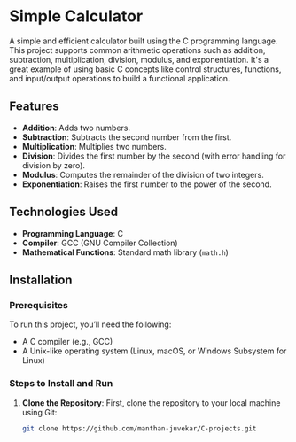 # Simple Calculator

A simple and efficient calculator built using the C programming language. This project supports common arithmetic operations such as addition, subtraction, multiplication, division, modulus, and exponentiation. It's a great example of using basic C concepts like control structures, functions, and input/output operations to build a functional application.

## Features

- **Addition**: Adds two numbers.
- **Subtraction**: Subtracts the second number from the first.
- **Multiplication**: Multiplies two numbers.
- **Division**: Divides the first number by the second (with error handling for division by zero).
- **Modulus**: Computes the remainder of the division of two integers.
- **Exponentiation**: Raises the first number to the power of the second.

## Technologies Used

- **Programming Language**: C
- **Compiler**: GCC (GNU Compiler Collection)
- **Mathematical Functions**: Standard math library (`math.h`)

## Installation

### Prerequisites
To run this project, you’ll need the following:
- A C compiler (e.g., GCC)
- A Unix-like operating system (Linux, macOS, or Windows Subsystem for Linux)

### Steps to Install and Run

1. **Clone the Repository**:
   First, clone the repository to your local machine using Git:
   ```bash
   git clone https://github.com/manthan-juvekar/C-projects.git
